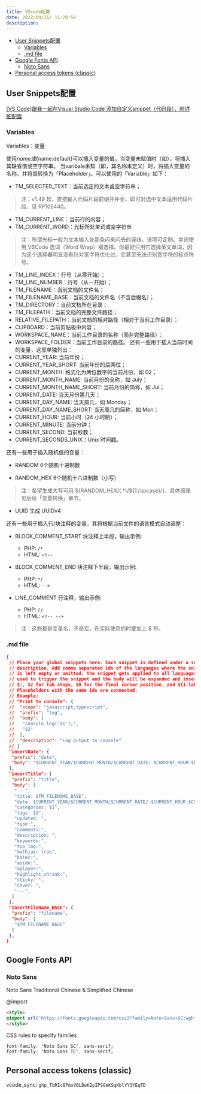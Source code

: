 ```yaml
---
title: VScode配置
date: 2022/09/26/ 15:29:58
description: 
---
```


- [User Snippets配置](#user-snippets配置)
  - [Variables](#variables)
  - [.md file](#md-file)
- [Google Fonts API](#google-fonts-api)
  - [Noto Sans](#noto-sans)
- [Personal access tokens (classic)](#personal-access-tokens-classic)

## User Snippets配置

[[VS Code]跟我一起在Visual Studio Code 添加自定义snippet（代码段），附详细配置](https://blog.csdn.net/maokelong95/article/details/54379046)

### Variables

Variables：变量

使用$name或${name:default}可以插入变量的值。当变量未赋值时（如），将插入其缺省值或空字符串。 当varibale未知（即，其名称未定义）时，将插入变量的名称，并将其转换为「Placeholder」。可以使用的「Variable」如下：

- TM_SELECTED_TEXT：当前选定的文本或空字符串；

> 注：v1.49 起，直接输入代码片段前缀并补全，即可对选中文本适用代码片段，见 RP105440。

- TM_CURRENT_LINE：当前行的内容；
- TM_CURRENT_WORD：光标所处单词或空字符串

> 注：所谓光标一般为文本输入处那条闪来闪去的竖线，该项可定制。单词使用 VSCode 选词（Word Wrap）器选择。你最好只用它选择英文单词，因为这个选择器明显没有针对宽字符优化过，它甚至无法识别宽字符的标点符号。

- TM_LINE_INDEX：行号（从零开始）；
- TM_LINE_NUMBER：行号（从一开始）；
- TM_FILENAME：当前文档的文件名；
- TM_FILENAME_BASE：当前文档的文件名（不含后缀名）；
- TM_DIRECTORY：当前文档所在目录；
- TM_FILEPATH：当前文档的完整文件路径；
- RELATIVE_FILEPATH：当前文档的相对路径（相对于当前工作目录）；
- CLIPBOARD：当前剪贴板中内容；
- WORKSPACE_NAME：当前工作目录的名称（而非完整路径）；
- WORKSPACE_FOLDER：当前工作目录的路径。
还有一些用于插入当前时间的变量，这里单独列出：
- CURRENT_YEAR: 当前年份；
- CURRENT_YEAR_SHORT: 当前年份的后两位；
- CURRENT_MONTH: 格式化为两位数字的当前月份，如 02；
- CURRENT_MONTH_NAME: 当前月份的全称，如 July；
- CURRENT_MONTH_NAME_SHORT: 当前月份的简称，如 Jul；
- CURRENT_DATE: 当天月份第几天；
- CURRENT_DAY_NAME: 当天周几，如 Monday；
- CURRENT_DAY_NAME_SHORT: 当天周几的简称，如 Mon；
- CURRENT_HOUR: 当前小时（24 小时制）；
- CURRENT_MINUTE: 当前分钟；
- CURRENT_SECOND: 当前秒数；
- CURRENT_SECONDS_UNIX：Unix 时间戳。

还有一些用于插入随机值的变量：

- RANDOM 6个随机十进制数

- RANDOM_HEX 6个随机十六进制数（小写）

> 注：希望生成大写可用 \${RANDOM_HEX/(.*)/${1:/upcase}/}。具体原理见后续「变量转换」章节。

- UUID 生成 UUIDv4

还有一些用于插入行/块注释的变量，其将根据当前文件的语言模式自动调整：

- BLOCK_COMMENT_START 块注释上半段，输出示例:
  - PHP: `/*`
  - HTML: `<!--`

- BLOCK_COMMENT_END 块注释下半段，输出示例:
  - PHP: `*/`
  - HTML: `-->`

- LINE_COMMENT 行注释，输出示例:
  - PHP: `//`
  - HTML: `<!-- -->`

> 注：这些都是变量名，不是宏，在实际使用的时要加上 $ 符。

### .md file

```json
{
 // Place your global snippets here. Each snippet is defined under a snippet name and has a scope, prefix, body and 
 // description. Add comma separated ids of the languages where the snippet is applicable in the scope field. If scope 
 // is left empty or omitted, the snippet gets applied to all languages. The prefix is what is 
 // used to trigger the snippet and the body will be expanded and inserted. Possible variables are: 
 // $1, $2 for tab stops, $0 for the final cursor position, and ${1:label}, ${2:another} for placeholders. 
 // Placeholders with the same ids are connected.
 // Example:
 // "Print to console": {
 //  "scope": "javascript,typescript",
 //  "prefix": "log",
 //  "body": [
 //   "console.log('$1');",
 //   "$2"
 //  ],
 //  "description": "Log output to console"
 // }
 "insertDate": {
  "prefix": "date",
  "body": "$CURRENT_YEAR/$CURRENT_MONTH/$CURRENT_DATE/ $CURRENT_HOUR:$CURRENT_MINUTE:$CURRENT_SECOND"
 },
 "insertTitle": {
  "prefix": "title",
  "body": [
   "---",
   "title: $TM_FILENAME_BASE",
   "date: $CURRENT_YEAR/$CURRENT_MONTH/$CURRENT_DATE/ $CURRENT_HOUR:$CURRENT_MINUTE:$CURRENT_SECOND",
   "categories: $1",
   "tags: $2",
   "updated: ",
   "type:",
   "comments:",
   "description: ",
   "keywords:",
   "top_img:",
   "mathjax: true",
   "katex:",
   "aside:",
   "aplayer:",
   "highlight_shrink:",
   "sticky: ",
   "cover: ",
   "---",
  ]
 },
 "InsertFileName_BASE": {
  "prefix": "filename",
  "body": [
   "$TM_FILENAME_BASE"
  ]
 },
}
```

## Google Fonts API

### Noto Sans

Noto Sans Traditional Chinese & Simplified Chinese

@import

```html
<style>
@import url('https://fonts.googleapis.com/css2?family=Noto+Sans+SC:wght@100;300;400;500;700;900&family=Noto+Sans+TC:wght@100;300;400;500;700;900&display=swap');
</style>
```

CSS rules to specify families

```css
font-family: 'Noto Sans SC', sans-serif;
font-family: 'Noto Sans TC', sans-serif;
```

## Personal access tokens (classic)

vcode_sync: `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`
